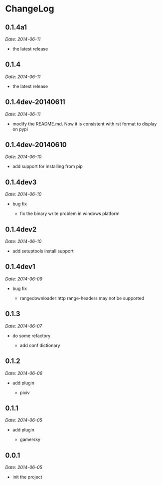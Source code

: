 ChangeLog
=========

0.1.4a1
---------

*Date: 2014-06-11*

-  the latest release

0.1.4
---------

*Date: 2014-06-11*

-  the latest release

0.1.4dev-20140611
---------

*Date: 2014-06-11*

-  modify the README.md. Now it is consistent with rst format to display on pypi

0.1.4dev-20140610
---------

*Date: 2014-06-10*

-  add support for installing from pip

0.1.4dev3
---------

*Date: 2014-06-10*

-  bug fix

   -  fix the binary write problem in windows platform

0.1.4dev2
---------

*Date: 2014-06-10*

-  add setuptools install support

0.1.4dev1
---------

*Date: 2014-06-09*

-  bug fix

   -  rangedownloader:http range-headers may not be supported

0.1.3
-----

*Date: 2014-06-07*

-  do some refactory

   -  add conf dictionary

0.1.2
-----

*Date: 2014-06-06*

-  add plugin

   -  pixiv

0.1.1
-----

*Date: 2014-06-05*

-  add plugin

   -  gamersky

0.0.1
-----

*Date: 2014-06-05*

-  init the project


